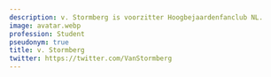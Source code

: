 ```yaml
---
description: v. Stormberg is voorzitter Hoogbejaardenfanclub NL.
image: avatar.webp
profession: Student
pseudonym: true
title: v. Stormberg
twitter: https://twitter.com/VanStormberg
---
```

